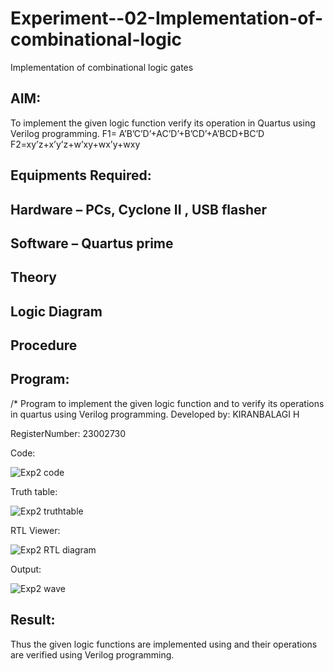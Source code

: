 # Experiment--02-Implementation-of-combinational-logic
Implementation of combinational logic gates
 
## AIM:
To implement the given logic function verify its operation in Quartus using Verilog programming.
 F1= A’B’C’D’+AC’D’+B’CD’+A’BCD+BC’D
F2=xy’z+x’y’z+w’xy+wx’y+wxy
 
 
 
## Equipments Required:
## Hardware – PCs, Cyclone II , USB flasher
## Software – Quartus prime


## Theory
 

## Logic Diagram
## Procedure
## Program:
/*
Program to implement the given logic function and to verify its operations in quartus using Verilog programming.
Developed by: KIRANBALAGI H

RegisterNumber:  23002730

Code:

![Exp2 code](https://github.com/KiranbalajiH/Experiment--02-Implementation-of-combinational-logic-/assets/149135475/2bd05d81-62ef-46fb-971c-7eb7115ca5ea)


Truth table:

![Exp2 truthtable](https://github.com/KiranbalajiH/Experiment--02-Implementation-of-combinational-logic-/assets/149135475/f140254e-914a-4d7b-9b68-d1177de510eb)

RTL Viewer:

![Exp2 RTL diagram](https://github.com/KiranbalajiH/Experiment--02-Implementation-of-combinational-logic-/assets/149135475/42e52e10-eb5e-4bac-85ca-6f0d81ec22d7)

Output:

![Exp2 wave](https://github.com/KiranbalajiH/Experiment--02-Implementation-of-combinational-logic-/assets/149135475/4b79f6b2-01c1-4335-9abc-c49a748e29be)


## Result:
Thus the given logic functions are implemented using  and their operations are verified using Verilog programming.
